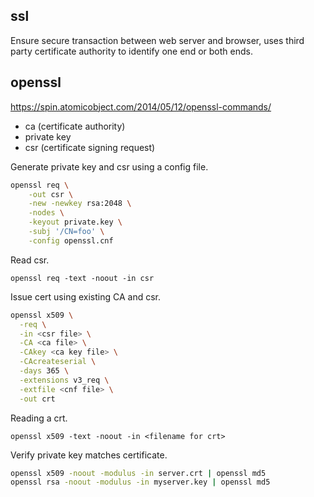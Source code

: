 ## ssl

Ensure secure transaction between web server and browser, uses third party certificate authority to identify one end or both ends.


## openssl

https://spin.atomicobject.com/2014/05/12/openssl-commands/

- ca (certificate authority)
- private key
- csr (certificate signing request)

Generate private key and csr using a config file.

```sh
openssl req \
	-out csr \
	-new -newkey rsa:2048 \
	-nodes \
	-keyout private.key \
	-subj '/CN=foo' \
	-config openssl.cnf
```

Read csr.

```
openssl req -text -noout -in csr
```

Issue cert using existing CA and csr.

```sh
openssl x509 \
  -req \
  -in <csr file> \
  -CA <ca file> \
  -CAkey <ca key file> \
  -CAcreateserial \
  -days 365 \
  -extensions v3_req \
  -extfile <cnf file> \
  -out crt
```

Reading a crt.

```
openssl x509 -text -noout -in <filename for crt>
```

Verify private key matches certificate.

```sh
openssl x509 -noout -modulus -in server.crt | openssl md5 
openssl rsa -noout -modulus -in myserver.key | openssl md5 
```